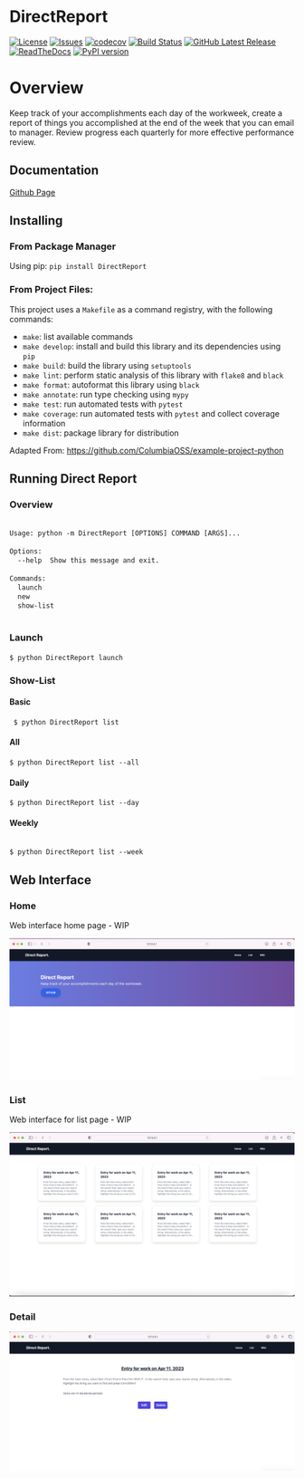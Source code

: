 # DirectReport



[![License](https://img.shields.io/github/license/chriswebb09/DirectReport)](https://raw.githubusercontent.com/chriswebb09/DirectReport/main/LICENSE)
[![Issues](https://img.shields.io/github/issues/chriswebb09/DirectReport)](https://github.com/chriswebb09/DirectReport/issues)
[![codecov](https://codecov.io/gh/chriswebb09/DirectReport/branch/main/graph/badge.svg?token=E802G1JVJ5)](https://app.codecov.io/gh/chriswebb09/DirectReport)
[![Build Status](https://github.com/ColumbiaOSS/project-proposals-s2023/workflows/Build%20Status/badge.svg?branch=main)](https://github.com/chriswebb09/DirectReport/actions?query=workflow%3A%22Build+Status%22)
[![GitHub Latest Release](https://img.shields.io/github/v/release/chriswebb09/DirectReport?logo=github)](https://github.com/chriswebb09/DirectReport/releases/latest)
[![ReadTheDocs](https://readthedocs.org/projects/directreport/badge/?version=latest)](https://readthedocs.org/projects/directreport/)
[![PyPI version](https://badge.fury.io/py/DirectReport.svg)](https://badge.fury.io/py/DirectReport)


# Overview

Keep track of your accomplishments each day of the workweek, create a report of things you accomplished at the end of the week that you can email to manager.  Review progress each quarterly for more effective performance review.

## Documentation 

[Github Page](https://chriswebb09.github.io/DirectReport/)

## Installing

### From Package Manager 

Using pip: 
`pip install DirectReport`

### From Project Files: 

This project uses a `Makefile` as a command registry, with the following commands:
- `make`: list available commands
- `make develop`: install and build this library and its dependencies using `pip`
- `make build`: build the library using `setuptools`
- `make lint`: perform static analysis of this library with `flake8` and `black`
- `make format`: autoformat this library using `black`
- `make annotate`: run type checking using `mypy`
- `make test`: run automated tests with `pytest`
- `make coverage`: run automated tests with `pytest` and collect coverage information
- `make dist`: package library for distribution

Adapted From: https://github.com/ColumbiaOSS/example-project-python

## Running Direct Report

### Overview

```

Usage: python -m DirectReport [OPTIONS] COMMAND [ARGS]...

Options:
  --help  Show this message and exit.

Commands:
  launch
  new
  show-list
  
```

### Launch

```
$ python DirectReport launch
```

### Show-List


#### Basic

```
 $ python DirectReport list
```


#### All

```
$ python DirectReport list --all
 ```
 
#### Daily
 
 ```
$ python DirectReport list --day
```

#### Weekly

```

$ python DirectReport list --week

```

## Web Interface

### Home

Web interface home page - WIP

![Screenshot home page for web interface.](DirectReport/assets/web_interface.png)

### List

Web interface for list page - WIP

![Screenshot list page for web interface.](DirectReport/assets/web_interface2.png)

### Detail

![Screenshot detail page for web interface.](DirectReport/assets/web_interface4.png)
